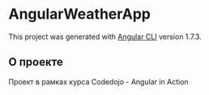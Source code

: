 # AngularWeatherApp

This project was generated with [Angular CLI](https://github.com/angular/angular-cli) version 1.7.3.

## О проекте

Проект в рамках курса Codedojo - Angular in Action
